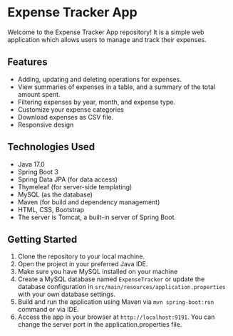 # Expense Tracker App

Welcome to the Expense Tracker App repository! It is a simple web application which allows users to manage and track their expenses. 


## Features

- Adding, updating and deleting operations for expenses.
- View summaries of expenses in a table, and a summary of the total amount spent.
- Filtering expenses by year, month, and expense type.
- Customize your expense categories
- Download expenses as CSV file.
- Responsive design 

## Technologies Used

- Java 17.0
- Spring Boot 3
- Spring Data JPA (for data access)
- Thymeleaf (for server-side templating)
- MySQL (as the database)
- Maven (for build and dependency management)
- HTML, CSS, Bootstrap
- The server is Tomcat, a built-in server of Spring Boot.

## Getting Started

1. Clone the repository to your local machine.
2. Open the project in your preferred Java IDE.
3. Make sure you have MySQL installed on your machine
4. Create a MySQL database named `ExpenseTracker` or update the database configuration in `src/main/resources/application.properties` with your own database settings.
6. Build and run the application using Maven via `mvn spring-boot:run` command or via IDE.
7. Access the app in your browser at `http://localhost:9191`. You can change the server port in the application.properties file.

